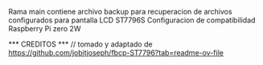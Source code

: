 Rama main contiene archivo backup para recuperacion de archivos configurados para pantalla LCD ST7796S 
Configuracion de compatibilidad Raspberry Pi zero 2W

*** CREDITOS ***
// tomado y adaptado de https://github.com/jobitjoseph/fbcp-ST7796?tab=readme-ov-file




